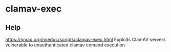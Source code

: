 # clamav-exec

## Help
https://nmap.org/nsedoc/scripts/clamav-exec.html
Exploits ClamAV servers vulnerable to unauthenticated clamav comand execution
